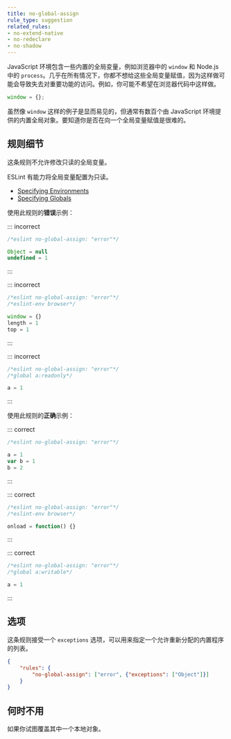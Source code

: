```yaml
---
title: no-global-assign
rule_type: suggestion
related_rules:
- no-extend-native
- no-redeclare
- no-shadow
---
```


JavaScript 环境包含一些内置的全局变量，例如浏览器中的 `window` 和 Node.js 中的 `process`。几乎在所有情况下，你都不想给这些全局变量赋值，因为这样做可能会导致失去对重要功能的访问。例如，你可能不希望在浏览器代码中这样做。

```js
window = {};
```

虽然像 `window` 这样的例子是显而易见的，但通常有数百个由 JavaScript 环境提供的内置全局对象。要知道你是否在向一个全局变量赋值是很难的。

## 规则细节

这条规则不允许修改只读的全局变量。

ESLint 有能力将全局变量配置为只读。

* [Specifying Environments](../user-guide/configuring#specifying-environments)
* [Specifying Globals](../user-guide/configuring#specifying-globals)

使用此规则的**错误**示例：

::: incorrect

```js
/*eslint no-global-assign: "error"*/

Object = null
undefined = 1
```

:::

::: incorrect

```js
/*eslint no-global-assign: "error"*/
/*eslint-env browser*/

window = {}
length = 1
top = 1
```

:::

::: incorrect

```js
/*eslint no-global-assign: "error"*/
/*global a:readonly*/

a = 1
```

:::

使用此规则的**正确**示例：

::: correct

```js
/*eslint no-global-assign: "error"*/

a = 1
var b = 1
b = 2
```

:::

::: correct

```js
/*eslint no-global-assign: "error"*/
/*eslint-env browser*/

onload = function() {}
```

:::

::: correct

```js
/*eslint no-global-assign: "error"*/
/*global a:writable*/

a = 1
```

:::

## 选项

这条规则接受一个 `exceptions` 选项，可以用来指定一个允许重新分配的内置程序的列表。

```json
{
    "rules": {
        "no-global-assign": ["error", {"exceptions": ["Object"]}]
    }
}
```

## 何时不用

如果你试图覆盖其中一个本地对象。
